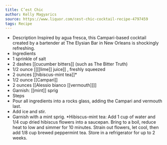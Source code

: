 ```yaml
---
title: C’est Chic
author: Kelly Magyarics
source: https://www.liquor.com/cest-chic-cocktail-recipe-4797459
tags: Recipe
---
```

- Description
Inspired by agua fresca, this Campari-based cocktail created by a bartender at The Elysian Bar in New Orleans is shockingly refreshing.
- Ingredients
- 1 sprinkle of salt
- 2 dashes [[cucumber bitters]] (such as The Bitter Truth)
- 1/2 ounce [[[[lime]] juice]] , freshly squeezed
- 2 ounces [[hibiscus-mint tea]]*
- 1/2 ounce [[Campari]] 
- 2 ounces [[Alessio bianco [[vermouth]]]]
- Garnish: [[mint]] sprig
- Steps
- Pour all ingredients into a rocks glass, adding the Campari and vermouth last.
- Add ice and stir.
- Garnish with a mint sprig. *Hibiscus-mint tea: Add 1 cup of water and 1/4 cup dried hibiscus flowers into a saucepan. Bring to a boil, reduce heat to low and simmer for 10 minutes. Strain out flowers, let cool, then add 1/8 cup brewed peppermint tea. Store in a refrigerator for up to 2 weeks.
